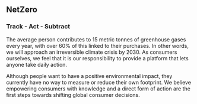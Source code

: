 ## NetZero
### Track - Act - Subtract

The average person contributes to 15 metric tonnes of greenhouse gases every year, with over 60% of this linked to their purchases. In other words, we will approach an irreversible climate crisis by 2030. As consumers ourselves, we feel that it is our responsibility to provide a platform that lets anyone take daily action.

Although people want to have a positive environmental impact, they currently have no way to measure or reduce their own footprint. We believe empowering consumers with knowledge and a direct form of action are the first steps towards shifting global consumer decisions. 
